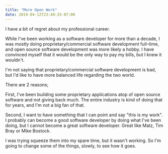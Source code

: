 ```yaml
---
title: "More Open Work"
date: 2019-04-12T23:49:33-07:00
---
```

I have a bit of regret about my professional career.

While I've been working as a software developer for more than a decade, I was mostly doing proprietary/commercial software development full-time, and open source software development was more likely a hobby. I have convinced myself that it would be the only way to pay my bills, but I knew it wouldn't.

I'm not saying that proprietary/commercial software development is bad, but I'd like to have more balanced life regarding the two world.

There are 2 reasons;

First, I've been building some proprietary applications atop of open source software and not giving back much. The entire industry is kind of doing that for years, and I'm not a big fan of that.

Second, I want to have something that I can point and say "this is my work". I probably can become a good software developer by doing what I've been doing, but I cannot become a great software developer. Great like Matz, Tim Bray or Mike Bostock.

I was trying squeeze them into my spare time, but it wasn't working. So I'm going to change some of the things, slowly, to see how it goes.